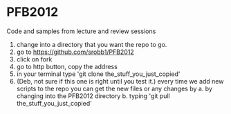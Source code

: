 PFB2012
=======

Code and samples from lecture and review sessions

1. change into a directory that you want the repo to go.
2. go to https://github.com/srobb1/PFB2012
3. click on fork
4. go to http button, copy the address
5. in your terminal type 'git clone the_stuff_you_just_copied'
6. (Deb, not sure if this one is right until you test it.) every time we add new scripts to the repo you can get the new files or any changes by
     a. by changing into the PFB2012 directory
     b. typing 'git pull the_stuff_you_just_copied'
